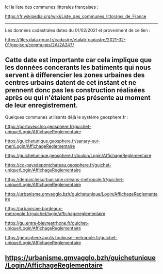 Ici la liste des communes littorales françaises :

https://fr.wikipedia.org/wiki/Liste_des_communes_littorales_de_France

---


Les données cadastrales dates du 01/02/2021 et proveinnent de ce lien :

https://files.data.gouv.fr/cadastre/etalab-cadastre/2021-02-01/geojson/communes/2A/2A247/

Catte date est importante car cela implique que les données concerants les batiments qui nous servent à differencier les zones urbaines des centres urbains datent de cet instant et ne prennent donc pas les construction réalisées après ou qui n'étaient pas présente au moment de leur enregistrement.
---


Quelques communes utilisants déjà le système geosphere.fr :

https://portovecchio.geosphere.fr/guichet-unique/Login/AffichageReglementaire

https://guichetunique.geosphere.fr/sanary-sur-mer/Login/AffichageReglementaire

https://guichetunique.geosphere.fr/toulon/Login/AffichageReglementaire

https://cc-paysdepontchateau.geosphere.fr/guichet-unique/Login/AffichageReglementaire

https://demarchesurbanisme.orleans-metropole.fr/guichet-unique/Login/AffichageReglementaire

https://urbanisme.gmvagglo.bzh/guichetunique/Login/AffichageReglementaire

https://urbanisme.bordeaux-metropole.fr/guichet/login/affichagereglementaire

https://gu.entre-bievreetrhone.fr/guichet-unique/Login/AffichageReglementaire

https://geosphere.applis.toulouse-metropole.fr/guichet-unique/Login/AffichageReglementaire

https://urbanisme.gmvagglo.bzh/guichetunique/Login/AffichageReglementaire
---
